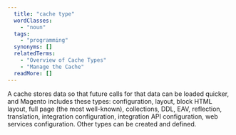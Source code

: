 ```yaml
---
  title: "cache type"
  wordClasses: 
    - "noun"
  tags: 
    - "programming"
  synonyms: []
  relatedTerms: 
    - "Overview of Cache Types"
    - "Manage the Cache"
  readMore: []
---
```

A cache stores data so that future calls for that data can be loaded quicker, and Magento includes these types: configuration, layout, block HTML layout, full page (the most well-known), collections, DDL, EAV, reflection, translation, integration configuration, integration API configuration, web services configuration. Other types can be created and defined.
